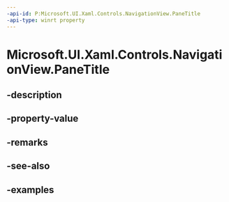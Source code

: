 ```yaml
---
-api-id: P:Microsoft.UI.Xaml.Controls.NavigationView.PaneTitle
-api-type: winrt property
---
```


<!-- Property syntax.
public string PaneTitle { get;  set; }
-->

# Microsoft.UI.Xaml.Controls.NavigationView.PaneTitle

## -description

## -property-value

## -remarks

## -see-also

## -examples

